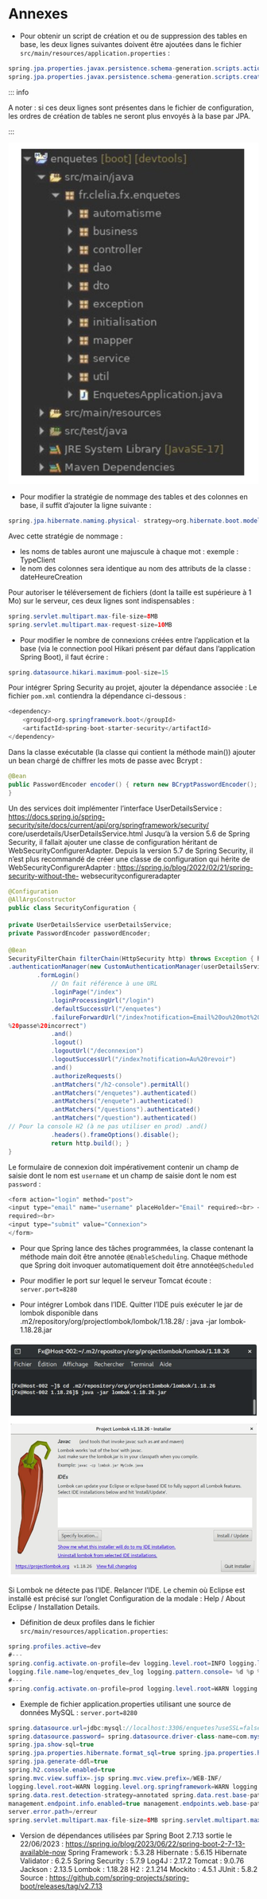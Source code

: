 # Annexes

- Pour obtenir un script de création et ou de suppression des tables en base, les deux lignes suivantes doivent être ajoutées dans le fichier `src/main/resources/application.properties` :

```java
spring.jpa.properties.javax.persistence.schema-generation.scripts.action=create
spring.jpa.properties.javax.persistence.schema-generation.scripts.create-target=src/main/ resources/script.sql
```

::: info

A noter : si ces deux lignes sont présentes dans le fichier de configuration, les ordres de création de tables ne seront plus envoyés à la base par JPA.

:::

![arborescence](../assets/arborescence.png)

- Pour modifier la stratégie de nommage des tables et des colonnes en base, il suffit d’ajouter la ligne suivante :

```java
spring.jpa.hibernate.naming.physical- strategy=org.hibernate.boot.model.naming.PhysicalNamingStrategyStandardImpl

```

Avec cette stratégie de nommage :

- les noms de tables auront une majuscule à chaque mot : exemple : TypeClient
- le nom des colonnes sera identique au nom des attributs de la classe : dateHeureCreation

Pour autoriser le téléversement de fichiers (dont la taille est supérieure à 1 Mo) sur le serveur, ces deux lignes sont indispensables :

```java
spring.servlet.multipart.max-file-size=8MB
spring.servlet.multipart.max-request-size=10MB
```

- Pour modifier le nombre de connexions créées entre l’application et la base (via le connection pool Hikari présent par défaut dans l’application Spring Boot), il faut écrire :

```java
spring.datasource.hikari.maximum-pool-size=15
```

Pour intégrer Spring Security au projet, ajouter la dépendance associée :
Le fichier `pom.xml` contiendra la dépendance ci-dessous :

```java
<dependency>
    <groupId>org.springframework.boot</groupId>
    <artifactId>spring-boot-starter-security</artifactId>
</dependency>
```

Dans la classe exécutable (la classe qui contient la méthode main()) ajouter un bean chargé
de chiffrer les mots de passe avec Bcrypt :

```java
@Bean
public PasswordEncoder encoder() { return new BCryptPasswordEncoder();
}
```

Un des services doit implémenter l’interface UserDetailsService :
https://docs.spring.io/spring-security/site/docs/current/api/org/springframework/security/ core/userdetails/UserDetailsService.html
Jusqu’à la version 5.6 de Spring Security, il fallait ajouter une classe de configuration héritant de WebSecurityConfigurerAdapter.
Depuis la version 5.7 de Spring Security, il n’est plus recommandé de créer une classe de configuration qui hérite de WebSecurityConfigurerAdapter : https://spring.io/blog/2022/02/21/spring-security-without-the- websecurityconfigureradapter

```java
@Configuration
@AllArgsConstructor
public class SecurityConfiguration {

private UserDetailsService userDetailsService;
private PasswordEncoder passwordEncoder;

@Bean
SecurityFilterChain filterChain(HttpSecurity http) throws Exception { http.csrf().disable()
.authenticationManager(new CustomAuthenticationManager(userDetailsService, passwordEncoder))
        .formLogin()
            // On fait référence à une URL
            .loginPage("/index")
            .loginProcessingUrl("/login")
            .defaultSuccessUrl("/enquetes")
            .failureForwardUrl("/index?notification=Email%20ou%20mot%20de
%20passe%20incorrect")
            .and()
            .logout()
            .logoutUrl("/deconnexion")
            .logoutSuccessUrl("/index?notification=Au%20revoir")
            .and()
            .authorizeRequests()
            .antMatchers("/h2-console").permitAll()
            .antMatchers("/enquetes").authenticated()
            .antMatchers("/enquete").authenticated()
            .antMatchers("/questions").authenticated()
            .antMatchers("/question").authenticated()
// Pour la console H2 (à ne pas utiliser en prod) .and()
            .headers().frameOptions().disable();
            return http.build(); }
}
```

Le formulaire de connexion doit impérativement contenir un champ de saisie dont le nom est `username` et un champ de saisie dont le nom est `password` :

```java
<form action="login" method="post">
<input type="email" name="username" placeHolder="Email" required><br> <input type="password" name="password" placeHolder="Mot de Passe"
required><br>
<input type="submit" value="Connexion">
</form>
```

- Pour que Spring lance des tâches programmées, la classe contenant la méthode main doit être annotée `@EnableScheduling`. Chaque méthode que Spring doit invoquer automatiquement doit être annotée`@Scheduled`

- Pour modifier le port sur lequel le serveur Tomcat écoute :
  `server.port=8280`

- Pour intégrer Lombok dans l’IDE. Quitter l’IDE puis exécuter le jar de lombok disponible dans .m2/repository/org/projectlombok/lombok/1.18.28/ : java -jar lombok-1.18.28.jar

![lombok](../assets/lombok.png)

Si Lombok ne détecte pas l’IDE. Relancer l’IDE. Le chemin où Eclipse est installé est précisé sur l’onglet Configuration de la modale : Help / About Eclipse / Installation Details.

- Définition de deux profiles dans le fichier `src/main/resources/application.properties`:

```java
spring.profiles.active=dev
#---
spring.config.activate.on-profile=dev logging.level.root=INFO logging.level.org.springframework=DEBUG
logging.file.name=log/enquetes_dev_log logging.pattern.console= %d %p %c{1.} [%t] %m%n
#---
spring.config.activate.on-profile=prod logging.level.root=WARN logging.level.org.springframework=WARN logging.file.name=log/enquetes_prod_log logging.pattern.console= %d %p %c{1.} [%t] %m%n
```

- Exemple de fichier application.properties utilisant une source de données MySQL :
  `server.port=8280`

```java
spring.datasource.url=jdbc:mysql://localhost:3306/enquetes?useSSL=false spring.datasource.username=root
spring.datasource.password= spring.datasource.driver-class-name=com.mysql.cj.jdbc.Driver
spring.jpa.show-sql=true
spring.jpa.properties.hibernate.format_sql=true spring.jpa.properties.hibernate.generate_statistics=true spring.jpa.properties.hibernate.dialect=org.hibernate.dialect.MySQL8Dialect spring.jpa.hibernate.ddl-auto=update
spring.jpa.generate-ddl=true
spring.h2.console.enabled=true
spring.mvc.view.suffix=.jsp spring.mvc.view.prefix=/WEB-INF/
logging.level.root=WARN logging.level.org.springframework=WARN logging.file.name=log/enquetes_log logging.pattern.console= %d %p %c{1.} [%t] %m%n
spring.data.rest.detection-strategy=annotated spring.data.rest.base-path=/api-autogeneree/
management.endpoint.info.enabled=true management.endpoints.web.base-path=/ management.endpoints.web.exposure.include=beans
server.error.path=/erreur
spring.servlet.multipart.max-file-size=8MB spring.servlet.multipart.max-request-size=10MB
```

- Version de dépendances utilisées par Spring Boot 2.7.13 sortie le 22/06/2023 :
  https://spring.io/blog/2023/06/22/spring-boot-2-7-13-available-now
  Spring Framework : 5.3.28 Hibernate : 5.6.15 Hibernate Validator : 6.2.5 Spring Security : 5.7.9 Log4J : 2.17.2
  Tomcat : 9.0.76 Jackson : 2.13.5 Lombok : 1.18.28 H2 : 2.1.214 Mockito : 4.5.1 JUnit : 5.8.2
  Source : https://github.com/spring-projects/spring-boot/releases/tag/v2.7.13
